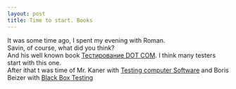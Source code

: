 ```yaml
---
layout: post
title: Time to start. Books
---
```



It was some time ago, I spent my evening with Roman.</br>
Savin, of course, what did you think?</br>
And his well known book [Teстирование DOT COM](http://adm-lib.ru/testirovanie/testirovanie-dot-com.html).
I think many testers start with this one.</br>
After ithat t was time of Mr. Kaner with [Testing computer Software](https://www.amazon.com/Testing-Computer-Software-2nd-Kaner/dp/0471358460) and Boris Beizer with [Black Box Testing](https://www.amazon.com/Black-Box-Testing-Techniques-Functional-Software/dp/0471120944)

